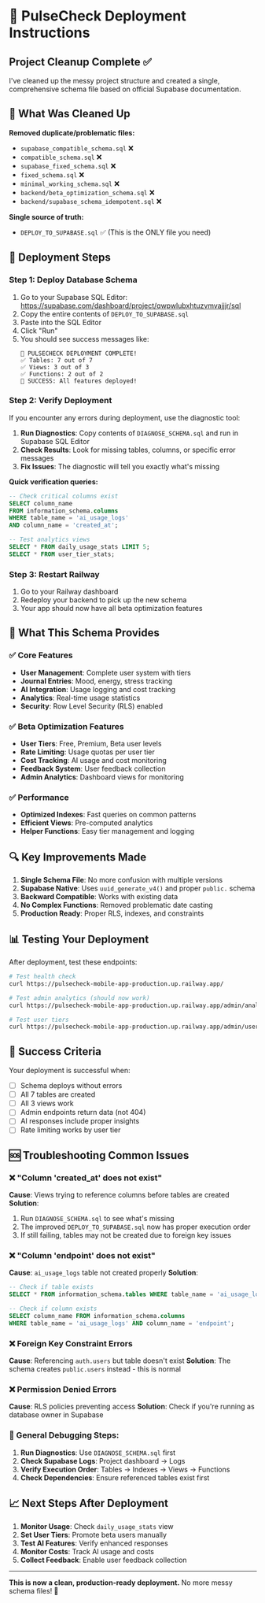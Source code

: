 # 🚀 PulseCheck Deployment Instructions

## Project Cleanup Complete ✅

I've cleaned up the messy project structure and created a single, comprehensive schema file based on official Supabase documentation.

## 📁 What Was Cleaned Up

**Removed duplicate/problematic files:**
- `supabase_compatible_schema.sql` ❌
- `compatible_schema.sql` ❌
- `supabase_fixed_schema.sql` ❌
- `fixed_schema.sql` ❌
- `minimal_working_schema.sql` ❌
- `backend/beta_optimization_schema.sql` ❌
- `backend/supabase_schema_idempotent.sql` ❌

**Single source of truth:**
- `DEPLOY_TO_SUPABASE.sql` ✅ (This is the ONLY file you need)

## 🎯 Deployment Steps

### Step 1: Deploy Database Schema

1. Go to your Supabase SQL Editor: https://supabase.com/dashboard/project/qwpwlubxhtuzvmvajjjr/sql
2. Copy the entire contents of `DEPLOY_TO_SUPABASE.sql`
3. Paste into the SQL Editor
4. Click "Run" 
5. You should see success messages like:
   ```
   🚀 PULSECHECK DEPLOYMENT COMPLETE!
   ✅ Tables: 7 out of 7
   ✅ Views: 3 out of 3
   ✅ Functions: 2 out of 2
   🎉 SUCCESS: All features deployed!
   ```

### Step 2: Verify Deployment

If you encounter any errors during deployment, use the diagnostic tool:

1. **Run Diagnostics**: Copy contents of `DIAGNOSE_SCHEMA.sql` and run in Supabase SQL Editor
2. **Check Results**: Look for missing tables, columns, or specific error messages
3. **Fix Issues**: The diagnostic will tell you exactly what's missing

**Quick verification queries:**
```sql
-- Check critical columns exist
SELECT column_name 
FROM information_schema.columns 
WHERE table_name = 'ai_usage_logs' 
AND column_name = 'created_at';

-- Test analytics views
SELECT * FROM daily_usage_stats LIMIT 5;
SELECT * FROM user_tier_stats;
```

### Step 3: Restart Railway

1. Go to your Railway dashboard
2. Redeploy your backend to pick up the new schema
3. Your app should now have all beta optimization features

## 🔧 What This Schema Provides

### ✅ Core Features
- **User Management**: Complete user system with tiers
- **Journal Entries**: Mood, energy, stress tracking
- **AI Integration**: Usage logging and cost tracking
- **Analytics**: Real-time usage statistics
- **Security**: Row Level Security (RLS) enabled

### ✅ Beta Optimization Features
- **User Tiers**: Free, Premium, Beta user levels
- **Rate Limiting**: Usage quotas per user tier
- **Cost Tracking**: AI usage and cost monitoring
- **Feedback System**: User feedback collection
- **Admin Analytics**: Dashboard views for monitoring

### ✅ Performance
- **Optimized Indexes**: Fast queries on common patterns
- **Efficient Views**: Pre-computed analytics
- **Helper Functions**: Easy tier management and logging

## 🔍 Key Improvements Made

1. **Single Schema File**: No more confusion with multiple versions
2. **Supabase Native**: Uses `uuid_generate_v4()` and proper `public.` schema
3. **Backward Compatible**: Works with existing data
4. **No Complex Functions**: Removed problematic date casting
5. **Production Ready**: Proper RLS, indexes, and constraints

## 📊 Testing Your Deployment

After deployment, test these endpoints:

```bash
# Test health check
curl https://pulsecheck-mobile-app-production.up.railway.app/

# Test admin analytics (should now work)
curl https://pulsecheck-mobile-app-production.up.railway.app/admin/analytics

# Test user tiers
curl https://pulsecheck-mobile-app-production.up.railway.app/admin/user-tiers
```

## 🎉 Success Criteria

Your deployment is successful when:
- [ ] Schema deploys without errors
- [ ] All 7 tables are created
- [ ] All 3 views work
- [ ] Admin endpoints return data (not 404)
- [ ] AI responses include proper insights
- [ ] Rate limiting works by user tier

## 🆘 Troubleshooting Common Issues

### ❌ "Column 'created_at' does not exist"
**Cause**: Views trying to reference columns before tables are created
**Solution**: 
1. Run `DIAGNOSE_SCHEMA.sql` to see what's missing
2. The improved `DEPLOY_TO_SUPABASE.sql` now has proper execution order
3. If still failing, tables may not be created due to foreign key issues

### ❌ "Column 'endpoint' does not exist"  
**Cause**: `ai_usage_logs` table not created properly
**Solution**:
```sql
-- Check if table exists
SELECT * FROM information_schema.tables WHERE table_name = 'ai_usage_logs';

-- Check if column exists
SELECT column_name FROM information_schema.columns 
WHERE table_name = 'ai_usage_logs' AND column_name = 'endpoint';
```

### ❌ Foreign Key Constraint Errors
**Cause**: Referencing `auth.users` but table doesn't exist
**Solution**: The schema creates `public.users` instead - this is normal

### ❌ Permission Denied Errors
**Cause**: RLS policies preventing access
**Solution**: Check if you're running as database owner in Supabase

### 🔧 General Debugging Steps:
1. **Run Diagnostics**: Use `DIAGNOSE_SCHEMA.sql` first
2. **Check Supabase Logs**: Project dashboard → Logs  
3. **Verify Execution Order**: Tables → Indexes → Views → Functions
4. **Check Dependencies**: Ensure referenced tables exist first

## 📈 Next Steps After Deployment

1. **Monitor Usage**: Check `daily_usage_stats` view
2. **Set User Tiers**: Promote beta users manually
3. **Test AI Features**: Verify enhanced responses
4. **Monitor Costs**: Track AI usage and costs
5. **Collect Feedback**: Enable user feedback collection

---

**This is now a clean, production-ready deployment.** No more messy schema files! 🎯 